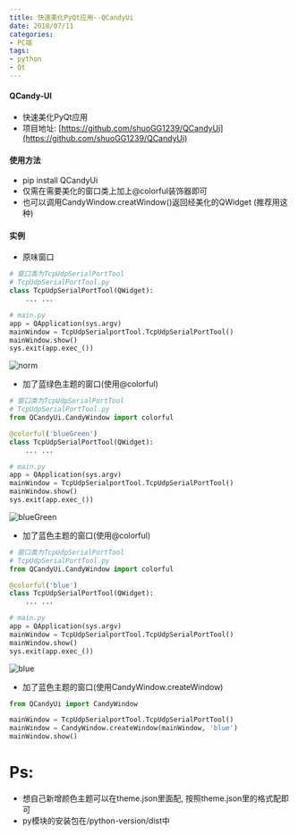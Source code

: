 ```yaml
---
title: 快速美化PyQt应用--QCandyUi
date: 2018/07/11
categories: 
- PC端
tags:
- python
- Qt
---
```

#### QCandy-UI
* 快速美化PyQt应用
* 项目地址: [https://github.com/shuoGG1239/QCandyUi](https://github.com/shuoGG1239/QCandyUi)

#### 使用方法
* pip install QCandyUi
* 仅需在需要美化的窗口类上加上@colorful装饰器即可
* 也可以调用CandyWindow.creatWindow()返回经美化的QWidget (推荐用这种)

#### 实例
* 原味窗口
```python
# 窗口类为TcpUdpSerialPortTool
# TcpUdpSerialPortTool.py
class TcpUdpSerialPortTool(QWidget):
    ... ...

# main.py
app = QApplication(sys.argv)
mainWindow = TcpUdpSerialportTool.TcpUdpSerialPortTool()
mainWindow.show()
sys.exit(app.exec_())
```
![norm](https://imgconvert.csdnimg.cn/aHR0cHM6Ly9pLmxvbGkubmV0LzIwMTgvMDcvMDQvNWIzYzQwNGJkZTQxZi5wbmc?x-oss-process=image/format,png)
  
  
* 加了蓝绿色主题的窗口(使用@colorful)
```python
# 窗口类为TcpUdpSerialPortTool
# TcpUdpSerialPortTool.py
from QCandyUi.CandyWindow import colorful

@colorful('blueGreen')
class TcpUdpSerialPortTool(QWidget):
    ... ...

# main.py
app = QApplication(sys.argv)
mainWindow = TcpUdpSerialportTool.TcpUdpSerialPortTool()
mainWindow.show()
sys.exit(app.exec_())
```
![blueGreen](https://imgconvert.csdnimg.cn/aHR0cHM6Ly9pLmxvbGkubmV0LzIwMTgvMDcvMDQvNWIzYzQxMmJjMjk3Ny5wbmc?x-oss-process=image/format,png)
  
  
* 加了蓝色主题的窗口(使用@colorful)
```python
# 窗口类为TcpUdpSerialPortTool
# TcpUdpSerialPortTool.py
from QCandyUi.CandyWindow import colorful

@colorful('blue')
class TcpUdpSerialPortTool(QWidget):
    ... ...

# main.py
app = QApplication(sys.argv)
mainWindow = TcpUdpSerialportTool.TcpUdpSerialPortTool()
mainWindow.show()
sys.exit(app.exec_())
```
![blue](https://imgconvert.csdnimg.cn/aHR0cHM6Ly9pLmxvbGkubmV0LzIwMTgvMDcvMTAvNWI0NDk5MTEwM2E4Ny5wbmc?x-oss-process=image/format,png)
* 加了蓝色主题的窗口(使用CandyWindow.createWindow)
```python
from QCandyUi import CandyWindow

mainWindow = TcpUdpSerialportTool.TcpUdpSerialPortTool()
mainWindow = CandyWindow.createWindow(mainWindow, 'blue')
mainWindow.show()
```

# Ps:
* 想自己新增颜色主题可以在theme.json里面配, 按照theme.json里的格式配即可
* py模块的安装包在/python-version/dist中